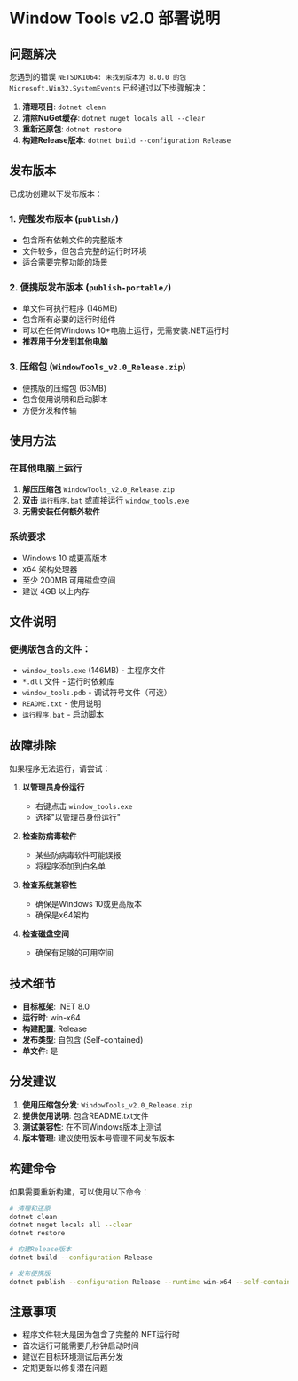 # Window Tools v2.0 部署说明

## 问题解决

您遇到的错误 `NETSDK1064: 未找到版本为 8.0.0 的包 Microsoft.Win32.SystemEvents` 已经通过以下步骤解决：

1. **清理项目**: `dotnet clean`
2. **清除NuGet缓存**: `dotnet nuget locals all --clear`
3. **重新还原包**: `dotnet restore`
4. **构建Release版本**: `dotnet build --configuration Release`

## 发布版本

已成功创建以下发布版本：

### 1. 完整发布版本 (`publish/`)
- 包含所有依赖文件的完整版本
- 文件较多，但包含完整的运行时环境
- 适合需要完整功能的场景

### 2. 便携版发布版本 (`publish-portable/`)
- 单文件可执行程序 (146MB)
- 包含所有必要的运行时组件
- 可以在任何Windows 10+电脑上运行，无需安装.NET运行时
- **推荐用于分发到其他电脑**

### 3. 压缩包 (`WindowTools_v2.0_Release.zip`)
- 便携版的压缩包 (63MB)
- 包含使用说明和启动脚本
- 方便分发和传输

## 使用方法

### 在其他电脑上运行

1. **解压压缩包** `WindowTools_v2.0_Release.zip`
2. **双击** `运行程序.bat` 或直接运行 `window_tools.exe`
3. **无需安装任何额外软件**

### 系统要求

- Windows 10 或更高版本
- x64 架构处理器
- 至少 200MB 可用磁盘空间
- 建议 4GB 以上内存

## 文件说明

### 便携版包含的文件：
- `window_tools.exe` (146MB) - 主程序文件
- `*.dll` 文件 - 运行时依赖库
- `window_tools.pdb` - 调试符号文件（可选）
- `README.txt` - 使用说明
- `运行程序.bat` - 启动脚本

## 故障排除

如果程序无法运行，请尝试：

1. **以管理员身份运行**
   - 右键点击 `window_tools.exe`
   - 选择"以管理员身份运行"

2. **检查防病毒软件**
   - 某些防病毒软件可能误报
   - 将程序添加到白名单

3. **检查系统兼容性**
   - 确保是Windows 10或更高版本
   - 确保是x64架构

4. **检查磁盘空间**
   - 确保有足够的可用空间

## 技术细节

- **目标框架**: .NET 8.0
- **运行时**: win-x64
- **构建配置**: Release
- **发布类型**: 自包含 (Self-contained)
- **单文件**: 是

## 分发建议

1. **使用压缩包分发**: `WindowTools_v2.0_Release.zip`
2. **提供使用说明**: 包含README.txt文件
3. **测试兼容性**: 在不同Windows版本上测试
4. **版本管理**: 建议使用版本号管理不同发布版本

## 构建命令

如果需要重新构建，可以使用以下命令：

```bash
# 清理和还原
dotnet clean
dotnet nuget locals all --clear
dotnet restore

# 构建Release版本
dotnet build --configuration Release

# 发布便携版
dotnet publish --configuration Release --runtime win-x64 --self-contained true --output ./publish-portable -p:PublishSingleFile=true
```

## 注意事项

- 程序文件较大是因为包含了完整的.NET运行时
- 首次运行可能需要几秒钟启动时间
- 建议在目标环境测试后再分发
- 定期更新以修复潜在问题 